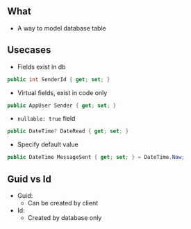 ## What
- A way to model database table

## Usecases
* Fields exist in db
```csharp
public int SenderId { get; set; }
```
* Virtual fields, exist in code only
```csharp
public AppUser Sender { get; set; }
```
* `nullable: true` field
```csharp
public DateTime? DateRead { get; set; }
```
* Specify default value
```csharp
public DateTime MessageSent { get; set; } = DateTime.Now;
```

## Guid vs Id
- Guid:
  - Can be created by client
- Id:
  - Created by database only
